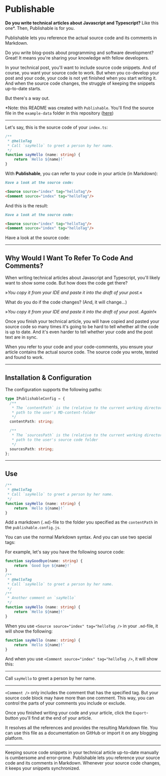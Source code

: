 # Publishable

**Do you write technical articles about Javascript and Typescript?** Like this one*.
Then, Publishable is for you.

Publishable lets you reference the actual source code and its comments in Markdown.

Do you write blog-posts about programming and software development?
Great! It means you're sharing your knowledge with fellow developers.

In your technical post, you'll want to include source code snippets. And of course, you want your source code to work. But when you co-develop your post and your code, your code is not yet finished when you start writing it. And when the source code changes, the struggle of keeping the snippets up-to-date starts.

But there's a way out.

*Note: this README was created with `Publishable`. You'll find the source file in the
`example-data` folder in this repository ([here](https://raw.githubusercontent.com/publishable-tech/publishable-tech/master/example-data/content/index.md))

---

Let's say, this is the source code of your `index.ts`:

```ts title=index.ts
/**
 * @helloTag
 * Call `sayHello` to greet a person by her name.
 */ 
function sayHello (name: string) {
    return `Hello ${name}!`
}
```

With **Publishable**, you can refer to your code in your article (in Markdown):

```markdown title=readme.md
Have a look at the source code:

<Source source="index" tag="helloTag"/>
<Comment source="index" tag="helloTag"/>
```

And this is the result:


```markdown title=readme.md
Have a look at the source code:

<Source source="index" tag="helloTag"/>
<Comment source="index" tag="helloTag"/>
```

Have a look at the source code:

<Source source="index" tag="helloTag"/>
<Comment source="index" tag="helloTag"/>


---


## Why Would I Want To Refer To Code And Comments?

When writing technical articles about Javascript and Typescript, you'll likely want to
show some code. But how does the code get there?

»_You copy it from your IDE and paste it into the draft of your post._«

<div style={{marginTop:"40px"}}/>

What do you do if the code changes? (And, it will change...)

»_You copy it from your IDE and paste it into the draft of your post. Again!_«

<div style={{marginTop:"40px"}}/>

Once you finish your technical article, you will have copied and pasted your source
code so many times it's going to be hard to tell whether all the code is up to date.
And it's even harder to tell whether your code and the post text are in sync.

When you refer to your code and your code-comments, you ensure your article 
contains the actual source code. The source code you wrote, tested and found
to work.

---

## Installation & Configuration

<Comment source="publishable.spec" tag="installpublishable" />

<Comment source="publishable.spec" tag="addtopackage"/>

<Comment source="publishable.spec" tag="configure_publishable" />

The configuration supports the following paths:

```ts
type IPublishableConfig = {
  /**
   * The `contentPath` is the (relative to the current working directory)
   * path to the user's MD-content-folder
   */
  contentPath: string;

  /**
   * The `sourcesPath` is the (relative to the current working directory)
   * path to the user's source code folder
   */
  sourcesPath: string;
};
```

---

## Use

<Comment source="publishable.spec" tag="start_publishable" />

```ts title=index.ts lineNumbers=true
/**
 * @helloTag
 * Call `sayHello` to greet a person by her name.
 */ 
function sayHello (name: string) {
    return `Hello ${name}!`
}
```

Add a markdown (`.md`)-file to the folder you specified as the `contentPath`
in the `publishable.config.js`.

You can use the normal Markdown syntax. And you can use two special tags:

<Comment source="publishable.spec" tag="tags" />

For example, let's say you have the following source code:

```ts title=index.ts lineNumbers=true
function sayGoodbye(name: string) {
    return `Good bye ${name}!`
}
/**
 * @helloTag
 * Call `sayHello` to greet a person by her name.
 */ 
/**
 * Another comment on `sayHello`
 */ 
function sayHello (name: string) {
    return `Hello ${name}!`
}
```

When you use `<Source source="index" tag="helloTag />` in your `.md`-file, it
will show the following:

```ts
function sayHello (name: string) {
    return `Hello ${name}!`
}
```

And when you use `<Comment source="index" tag="helloTag />`, it will show this:

---

Call `sayHello` to greet a person by her name.

---

`<Comment />` only includes the comment that has the specified tag. But your source
code block may have more than one comment. This way, you can control the parts
of your comments you include or exclude.

Once you finished writing your code and your article, click the `Export`-button you'll
find at the end of your article.

It resolves all the references and provides the resulting Markdown file.
You can use this file as a documentation on GitHub or import it on
any blogging platform.

---

Keeping source code snippets in your technical article up-to-date manually
is cumbersome and error-prone. Publishable lets you reference your source
code and its comments in Markdown. Whenever your source code changes,
it keeps your snippets synchronized.

<!--

All this ithe rest is a HTML comment. It does not appear in MD

**`inline`**

**_em_**

_ `inlineem`_

***

> this is a blockquote
over two lines

| Tables   |      Are      |  Cool |
|----------|:-------------:|------:|
| col 1 is |  left-aligned | $1600 |
| col 2 is |    centered   |   $12 |
| col 3 is | right-aligned |    $1 |


[alpha](https://example.com "bravo")

![alpha](https://example.com/favicon.ico "bravo")

-->